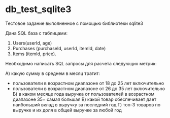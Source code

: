 # db_test_sqlite3
Тестовое задание выполненное с помощью библиотеки sqlite3

Дана SQL база с таблицами:
1) Users(userId, age)
2) Purchases (purchaseId, userId, itemId, date)
3) Items (itemId, price).


Необходимо написать SQL запросы для расчета следующих метрик:

А) какую сумму в среднем в месяц тратит:
- пользователи в возрастном диапазоне от 18 до 25 лет включительно
- пользователи в возрастном диапазоне от 26 до 35 лет включительно
Б) в каком месяце года выручка от пользователей в возрастном диапазоне 35+ самая большая
В) какой товар обеспечивает дает наибольший вклад в выручку за последний год
Г) топ-3 товаров по выручке и их доля в общей выручке за любой год

